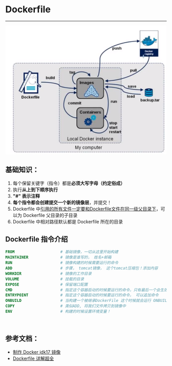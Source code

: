 # Dockerfile



---

​![image](assets/image-20230221222722-is48gf3.png)​

## 基础知识：

1. 每个保留关键字（指令）都是**必须大写字母（约定俗成）**
2. 执行**从上到下顺序执行**
3. **&quot;#&quot; 表示注释**
4. **每个指令都会创建提交一个新的镜像层**，并提交！
5. Dockerfile 中<u>引用的所有文件一定要和Dockerfile文件在同一级父目录下</u>，可以为 Dockerfile 父目录的子目录
6. Dockerfile 中相对路径默认都是 Dockerfile 所在的目录

## Dockerfile 指令介绍

```dockerfile
FROM                 	# 基础镜像，一切从这里开始构建
MAINTAINER      	    # 镜像是谁写的， 姓名+邮箱
RUN                    	# 镜像构建的时候需要运行的命令
ADD                    	# 步骤， tomcat镜像， 这个tomcat压缩包！添加内容
WORKDIR          	    # 镜像的工作目录
VOLUME             	    # 挂载的目录
EXPOSE              	# 保留端口配置
CMD                   	# 指定这个容器启动的时候要运行的命令，只有最后一个会生效可被替代
ENTRYPOINT      	    # 指定这个容器启动的时候要运行的命令， 可以追加命令
ONBUILD            	    # 当构建一个被继承DockerFile 这个时候就会运行 ONBUILD 的指令，触发指令
COPY                  	# 类似ADD, 将我们文件拷贝到镜像中
ENV                    	# 构建的时候设置环境变量！
```

‍
## 参考文档：

- [制作 Docker jdk17 镜像](https://www.cnblogs.com/gkmin/p/16620528.html)
- [Dockerfile 详解超全](https://blog.csdn.net/AtlanSI/article/details/87892016)